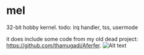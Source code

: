 # mel
32-bit hobby kernel.
todo: irq handler, tss, usermode

it does include some code from my old dead project: https://github.com/thamugadi/Aferfer. 
![Alt text](https://i.imgur.com/W87FwfC.png "current state")
